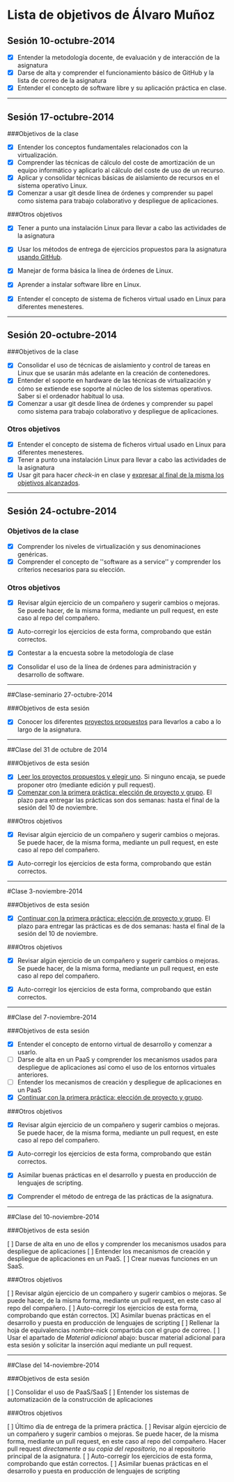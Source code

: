 Lista de objetivos de Álvaro Muñoz
============================


## Sesión 10-octubre-2014

- [X] Entender la metodología docente, de evaluación y de interacción de la asignatura
- [X] Darse de alta y comprender el funcionamiento básico de GitHub y la lista de correo de la asignatura
- [X] Entender el concepto de software libre y su aplicación práctica en clase.

* * *
## Sesión 17-octubre-2014

###Objetivos de la clase

- [X] Entender los conceptos fundamentales relacionados con la virtualización.
- [X] Comprender las técnicas de cálculo del coste de amortización de un equipo informático y aplicarlo al cálculo del coste de uso de un recurso.
- [X] Aplicar y consolidar técnicas básicas de aislamiento de recursos en el sistema operativo Linux.
- [X] Comenzar a usar git desde línea de órdenes y comprender su papel como sistema para trabajo colaborativo y despliegue de aplicaciones.

###Otros objetivos

- [X] Tener a punto una instalación Linux para llevar a cabo las actividades de la asignatura
- [X] Usar los métodos de entrega de ejercicios propuestos para la asignatura [usando GitHub](../ejercicios/README.md). 
- [X] Manejar de forma básica la línea de órdenes de Linux.
- [X] Aprender a instalar software libre en Linux. 
- [X] Entender el concepto de sistema de ficheros virtual usado en Linux para diferentes menesteres.


* * *
## Sesión 20-octubre-2014

###Objetivos de la clase


- [X] Consolidar el uso de técnicas de aislamiento y control de tareas en Linux que se usarán más adelante en la creación de contenedores.
- [X] Entender el soporte en hardware de las técnicas de virtualización y cómo se extiende ese soporte al núcleo de los sistemas operativos. Saber si el ordenador habitual lo usa.
- [X] Comenzar a usar git desde línea de órdenes y comprender su papel como sistema para trabajo colaborativo y despliegue de aplicaciones.

### Otros objetivos

- [X] Entender el concepto de sistema de ficheros virtual usado en Linux para diferentes menesteres.
- [X] Tener a punto una instalación Linux para llevar a cabo las actividades de la asignatura
- [X] Usar git para hacer *check-in* en clase y [expresar al final de la misma los objetivos alcanzados](Cumpliendo_Objetivos.md).

* * *
## Sesión 24-octubre-2014

### Objetivos de la clase

- [X] Comprender los niveles de virtualización y sus denominaciones genéricas.
- [X] Comprender el concepto de ''software as a service'' y comprender los criterios necesarios para su elección.

### Otros objetivos

- [X] Revisar algún ejercicio de un compañero y sugerir cambios o mejoras. Se puede hacer, de la misma forma, mediante un pull request, en este caso al repo del compañero.
- [X] Auto-corregir los ejercicios de esta forma, comprobando que están correctos.
- [X] Contestar a la encuesta sobre la metodología de clase
- [X] Consolidar el uso de la línea de órdenes para administración y desarrollo de software.


* * *
##Clase-seminario 27-octubre-2014

###Objetivos de esta sesión

- [X] Conocer los diferentes [proyectos propuestos](../proyectos_propuestos.md) para llevarlos a cabo a lo largo de la asignatura.

* * *
##Clase del 31 de octubre de 2014

###Objetivos de esta sesión

- [X] [Leer los proyectos propuestos y elegir uno](../proyectos_propuestos.md). Si ninguno encaja, se puede proponer otro (mediante edición y pull request). 
- [X] [Comenzar con la primera práctica: elección de proyecto y grupo](http://jj.github.io/CC/documentos/practicas/1.Infraestructura). El plazo para entregar las prácticas son dos semanas: hasta el final de la sesión del 10 de noviembre. 

###Otros objetivos

- [X] Revisar algún ejercicio de un compañero y sugerir cambios o mejoras. Se puede hacer, de la misma forma, mediante un pull request, en este caso al repo del compañero.
- [X] Auto-corregir los ejercicios de esta forma, comprobando que están correctos.


* * *
#Clase 3-noviembre-2014

###Objetivos de esta sesión

- [X] [Continuar con la primera práctica: elección de proyecto y grupo](http://jj.github.io/CC/documentos/practicas/1.Infraestructura). El plazo para entregar las prácticas es de dos semanas: hasta el final de la sesión del 10 de noviembre. 

###Otros objetivos

- [X] Revisar algún ejercicio de un compañero y sugerir cambios o mejoras. Se puede hacer, de la misma forma, mediante un pull request, en este caso al repo del compañero.
- [X] Auto-corregir los ejercicios de esta forma, comprobando que están correctos.


* * *
##Clase del 7-noviembre-2014

###Objetivos de esta sesión

- [X] Entender el concepto de entorno virtual de desarrollo y comenzar a usarlo.
- [ ] Darse de alta en un PaaS y comprender los mecanismos usados para despliegue de aplicaciones así como el uso de los entornos virtuales anteriores.
- [ ] Entender los mecanismos de creación y despliegue de aplicaciones en un PaaS
- [X] [Continuar con la primera práctica: elección de proyecto y grupo](http://jj.github.io/CC/documentos/practicas/1.Infraestructura).

###Otros objetivos

- [X] Revisar algún ejercicio de un compañero y sugerir cambios o mejoras. Se puede hacer, de la misma forma, mediante un pull request, en este caso al repo del compañero.
- [X] Auto-corregir los ejercicios de esta forma, comprobando que están correctos.
- [X] Asimilar buenas prácticas en el desarrollo y puesta en producción de lenguajes de scripting.
- [X] Comprender el método de entrega de las prácticas de la asignatura.


* * *
##Clase del 10-noviembre-2014

###Objetivos de esta sesión

[ ] Darse de alta en uno de ellos y comprender los mecanismos usados para despliegue de aplicaciones
[ ] Entender los mecanismos de creación y despliegue de aplicaciones en un PaaS.
[ ] Crear nuevas funciones en un SaaS.

###Otros objetivos

[ ] Revisar algún ejercicio de un compañero y sugerir cambios o mejoras. Se puede hacer, de la misma forma, mediante un pull request, en este caso al repo del compañero.
[ ] Auto-corregir los ejercicios de esta forma, comprobando que están correctos.
[X] Asimilar buenas prácticas en el desarrollo y puesta en producción de lenguajes de scripting
[ ] Rellenar la hoja de equivalencias nombre-nick compartida con el grupo de correo.
[ ] Usar el apartado de *Material adicional* abajo: buscar material adicional para esta sesión y solicitar la inserción aquí mediante un pull request. 


* * *
##Clase del 14-noviembre-2014

###Objetivos de esta sesión

[ ] Consolidar el uso de PaaS/SaaS
[ ] Entender los sistemas de automatización de la construcción de aplicaciones

###Otros objetivos

[ ] Último día de entrega de la primera práctica. 
[ ] Revisar algún ejercicio de un compañero y sugerir cambios o mejoras. Se puede hacer, de la misma forma, mediante un pull request, en este caso al repo del compañero. Hacer pull request *directamente a su copia del repositorio*, no al repositorio principal de la asignatura. 
[ ] Auto-corregir los ejercicios de esta forma, comprobando que están correctos.
[ ] Asimilar buenas prácticas en el desarrollo y puesta en producción de lenguajes de scripting

